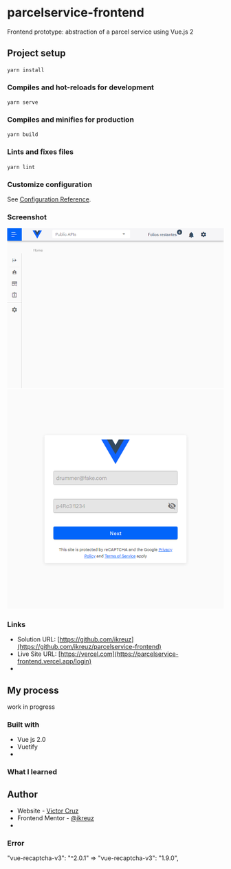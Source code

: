 # parcelservice-frontend
Frontend prototype: abstraction of a parcel service using Vue.js 2

## Project setup
```
yarn install
```

### Compiles and hot-reloads for development
```
yarn serve
```

### Compiles and minifies for production
```
yarn build
```

### Lints and fixes files
```
yarn lint
```

### Customize configuration
See [Configuration Reference](https://cli.vuejs.org/config/).


### Screenshot

![](./design/basic_dashboard.png)
![](./design/login.png)


### Links
- Solution URL: [https://github.com/ikreuz](https://github.com/ikreuz/parcelservice-frontend)
- Live Site URL: [https://vercel.com](https://parcelservice-frontend.vercel.app/login)
- 

## My process

work in progress

### Built with

- Vue js 2.0
- Vuetify
- 
### What I learned

## Author

- Website - [Victor Cruz](https://github.com/ikreuz/)
- Frontend Mentor - [@ikreuz](https://www.frontendmentor.io/profile/ikreuz)
- 
### Error
"vue-recaptcha-v3": "^2.0.1" =>  "vue-recaptcha-v3": "1.9.0",

